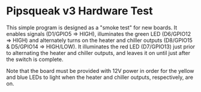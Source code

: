 # Pipsqueak v3 Hardware Test

This simple program is designed as a "smoke test" for new boards. It
enables signals (D1/GPIO5 => HIGH), illuminates the green LED
(D6/GPIO12 => HIGH) and alternately turns on the heater
and chiller outputs (D8/GPIO15 & D5/GPIO14 => HIGH/LOW). It illuminates
the red LED (D7/GPIO13) just prior to alternating the heater and chiller
outputs, and leaves it on until just after the switch is complete.

Note that the board must be provided with 12V power in order for the
yellow and blue LEDs to light when the heater and chiller outputs,
respectively, are on.
